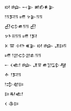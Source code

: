 <div class='block'>
<div class='line'>𒊭 𒈗 𒁁𒉌 𒅖𒁓𒀭𒉌</div>
<div class='line'>𒁹𒀀𒁕𒀀 𒋬 𒆳𒉌𒀀𒀀</div>
<div class='line'>𒌷𒌌𒌑𒀀𒀀 𒌷</div>
<div class='line'>𒆳𒈨𒍝𒀀𒀀 𒋬 𒁹𒁕</div>
<div class='line'>𒉽 𒐌 𒀴𒈨𒌍𒉌 𒊭 𒈗 𒂗𒅀</div>
<div class='line'>𒋬 𒁹𒇻𒌌𒇻𒉺𒀀𒀀</div>
<div class='line'>𒀸 𒌋𒅗 𒈗 𒂗𒐊 𒌑𒋛𒁉𒆷</div>
<div class='line'>𒅆 𒁹𒁕𒀀</div>
<div class='line'>𒁹𒄠𒊏𒄿</div>
<div class='line'>𒄿𒊑𒅗</div>
<div class='line'>𒌋 𒆠𒄿</div>
</div>